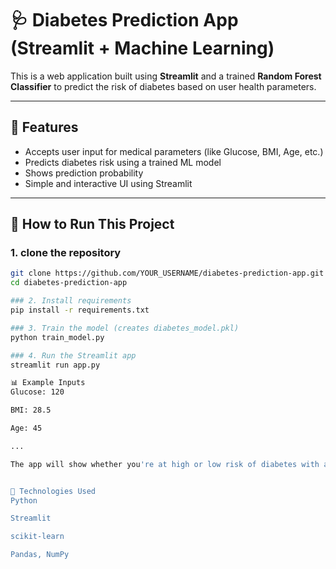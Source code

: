 # 🩺 Diabetes Prediction App (Streamlit + Machine Learning)

This is a web application built using **Streamlit** and a trained **Random Forest Classifier** to predict the risk of diabetes based on user health parameters.

---

## 🔧 Features

- Accepts user input for medical parameters (like Glucose, BMI, Age, etc.)
- Predicts diabetes risk using a trained ML model
- Shows prediction probability
- Simple and interactive UI using Streamlit

---

## 🚀 How to Run This Project

### 1. clone the repository

```bash
git clone https://github.com/YOUR_USERNAME/diabetes-prediction-app.git
cd diabetes-prediction-app

### 2. Install requirements
pip install -r requirements.txt

### 3. Train the model (creates diabetes_model.pkl)
python train_model.py

### 4. Run the Streamlit app
streamlit run app.py

📊 Example Inputs
Glucose: 120

BMI: 28.5

Age: 45

...

The app will show whether you're at high or low risk of diabetes with a probability score.


🧠 Technologies Used
Python

Streamlit

scikit-learn

Pandas, NumPy
